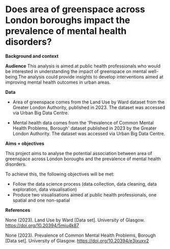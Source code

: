 # Does area of greenspace across London boroughs impact the prevalence of mental health disorders?


**Background and context**


**Audience**
This analysis is aimed at public health professionals who would be interested in understanding the impact of greenspace on mental well-being.The analysis could provide insights to develop interventions aimed at improving mental health outcomes in urban areas.

**Data**

- Area of greenspace comes from the Land Use by Ward dataset from the Greater London Authority, published in 2023. The dataset was accessed via Urban Big Data Centre.

- Mental health data comes from the 'Prevalence of Common Mental Health Problems, Borough' dataset published in 2023 by the Greater London Authority. The dataset was accessed via Urban Big Data Centre.


**Aims + objectives**

This project aims to analyse the potential association between area of greenspace across London boroughs and the prevalence of mental health disorders. 

  To achieve this, the following objectives will be met:
- Follow the data science process (data collection, data cleaning, data exploration, data visualisation)
- Produce two visualisations aimed at public health professionals, one spatial and one non-spatial





**References**

None (2023). Land Use by Ward [Data set]. University of Glasgow. https://doi.org/10.20394/5mju4k87

None (2023). Prevalence of Common Mental Health Problems, Borough [Data set]. University of Glasgow. https://doi.org/10.20394/e3ixuxv2
